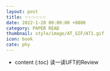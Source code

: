 ```yaml
---
layout: post
title: ✨✨✨✨✨✨
date: 2022-1-20 00:00:00 +0800
category: PAPER READ
thumbnail: style/image/AT_GIF/AT1.gif
icon: book
cate: phy
---
```

* content
{:toc}
读一读UFT的Review







<script>
$(".post-content p img").css("filter","invert(1)");
</script>








